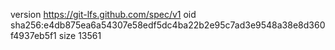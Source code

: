 version https://git-lfs.github.com/spec/v1
oid sha256:e4db875ea6a54307e58edf5dc4ba22b2e95c7ad3e9548a38e8d360f4937eb5f1
size 13561

